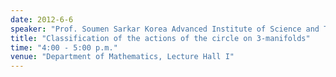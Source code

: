 ```yaml
---
date: 2012-6-6
speaker: "Prof. Soumen Sarkar Korea Advanced Institute of Science and Technology"
title: "Classification of the actions of the circle on 3-manifolds"
time: "4:00 - 5:00 p.m."
venue: "Department of Mathematics, Lecture Hall I"
---
```


